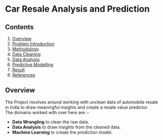 # Car Resale Analysis and Prediction

## Contents
 1. [Overview](Overview) 
 2. [Problem Introduction](Problem-Introduction) 
 3. [Methodology](Methodology) 
 4. [Data Cleaning](Data-Cleaning) 
 5. [Data Analysis](Methodology) 
 6. [Predictive Modelling](Data-Cleaning) 
 7. [Result](Result)
 8. [References](References)
 
## Overview
The Project revolves around working with unclean data of automobile resale in India to draw meaningful insights and create a resale value predictor.<br>
The domains worked with over here are :- <br> 
 - **Data Wrangling** to clean the raw data.
 - **Data Analysis** to draw insights from the cleaned data.
 - **Machine Learning** to create the prediction model.
